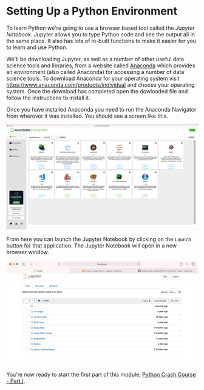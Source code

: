 # Setting Up a Python Environment
To learn Python we're going to use a browser based tool called the *Jupyter Notebook*. Jupyter allows you to type Python code and see the output all in the same place. It also has lots of in-built functions to make it easier for you to learn and use Python.

We'll be downloading Jupyter, as well as a number of other useful data science tools and libraries, from a website called [Anaconda](https://www.anaconda.com) which provides an environment (also called Anaconda) for accessing a number of data science tools. To download Anaconda for your operating system visit https://www.anaconda.com/products/individual and choose your operating system. Once the download has completed open the dowloaded file and follow the instructions to install it.  

Once you have installed Anaconda you need to run the Anaconda Navigator from wherever it was installed. You should see a screen like this.

![Anaconda Screen](Anaconda.png "Anaconda apps screen")

From here you can launch the Jupyter Notebook by clicking on the `Launch` button for that application. The Jupyter Notebook will open in a new browser window.

![Jupyter Notebook](Jupyter.png "Jupyter Notebook")

You're now ready to start the first part of this module, [Python Crash Course - Part I](PART-I.md).